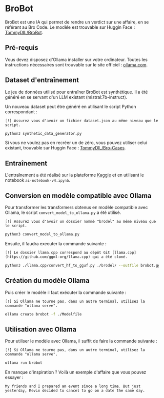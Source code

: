 # BroBot

BroBot est une IA qui permet de rendre un verdict sur une affaire, en se référant au Bro Code.
Le modèle est trouvable sur Huggin Face : [TommyDIL/BroBot](https://huggingface.co/TommyDIL/BroBot).

## Pré-requis

Vous devez disposez d'Ollama installer sur votre ordinateur. Toutes les instructions nécessaires sont trouvable sur le site officiel : [ollama.com](https://ollama.com/).

## Dataset d'entraînement

Le jeu de données utilisé pour entraîner BroBot est synthétique. Il a été généré en se servant d'un LLM existant (mistral:7b-instruct).

Un nouveau dataset peut être généré en utilisant le script Python correspondant :

`[!] Assurez vous d'avoir un fichier dataset.json au même niveau que le script.`
```bash
python3 synthetic_data_generator.py
```

Si vous ne voulez pas en recréer un de zéro, vous pouvez utiliser celui existant, trouvable sur Huggin Face : [TommyDIL/Bro-Cases](https://huggingface.co/datasets/TommyDIL/Bro-Cases).

## Entraînement

L'entraînement a été réalisé sur la plateforme [Kaggle](https://www.kaggle.com) et en utilisant le notebook `ai-notebook-v4.ipynb`.

## Conversion en modèle compatible avec Ollama

Pour transformer les transformers obtenus en modèle compatible avec Ollama, le script `convert_model_to_ollama.py` a été utilisé.

`[!] Assurez vous d'avoir un dossier nommé "brodel" au même niveau que le script.`
```bash
python3 convert_model_to_ollama.py
```

Ensuite, il faudra executer la commande suivante :

`[!] Le dossier llama.cpp correspond au dépôt Git [llama.cpp](https://github.com/ggml-org/llama.cpp) qui a été cloné.`
```bash
python3 ./llama.cpp/convert_hf_to_gguf.py ./brodel/ --outfile brobot.gguf --outtype q8_0
```

## Création du modèle Ollama

Puis créer le modèle il faut exécuter la commande suivante :

`[!] Si Ollama ne tourne pas, dans un autre terminal, utilisez la commande "ollama serve".`
```bash
ollama create brobot -f ./Modelfile
```

## Utilisation avec Ollama

Pour utiliser le modèle avec Ollama, il suffit de faire la commande suivante :

`[!] Si Ollama ne tourne pas, dans un autre terminal, utilisez la commande "ollama serve".`
```bash
ollama run brobot
```

En manque d'inspiration ? Voilà un exemple d'affaire que vous pouvez essayer :

`My friends and I prepared an event since a long time. But just yesterday, Kevin decided to cancel to go on a date the same day.`
